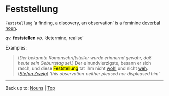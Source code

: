 # Feststellung

`Feststellung` ‘a finding, a discovery, an observation’ is a feminine [deverbal noun](../../deverbalNouns.md).

*qv.* **[feststellen](../../../verbs/f/fe/feststellen.md)** *vb.* ‘determine, realise’

Examples:

> (*Der bekannte Romanschriftsteller wurde erinnernd gewahr, daß heute sein Geburtstag sei.*) Der einundvierzigste, besann er sich rasch, und diese <mark>Feststellung</mark> tat ihm nicht [wohl](../../../verbs/w/wo/wohltun.md) und nicht [weh](../../../verbs/w/we/wehtun.md). (*[Stefan Zweig](../../../texts/StefanZweig/BriefEinerUnbekannten.md)*) *‘this observation neither pleased nor displeased him’*

----

Back up to: [Nouns](../../index.md) | [Top](../../../index.md)

